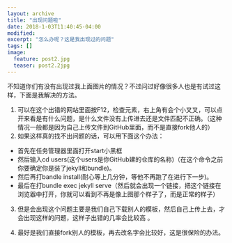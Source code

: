 ```yaml
---
layout: archive
title: "出现问题啦"
date: 2018-1-03T11:40:45-04:00
modified:
excerpt: "怎么办呢？这是我出现过的问题"
tags: []
image: 
  feature: post2.jpg
  teaser: post2.2jpg
---
```

不知道你们有没有出现过我上面图片的情况？不过问过好像很多人也是有试过这样，下面是我解决的方法。
1. 可以在这个出错的网站里面按F12，检查元素，右上角有会个小叉叉，可以点开来看是有什么问题，是什么文件没有上传进去还是文件匹配不正确。（这种情况一般都是因为自己上传文件到GitHub里面，而不是直接fork他人的）
2. 如果这样真的找不出问题的话，可以用下面这个办法：
- 首先在任务管理器里面打开start小黑框
- 然后输入cd users(这个users是你GitHub建的仓库的名称)（在这个命令之前你要确定你是装了jekyll和bundle)。
- 然后再打bandle install(耐心等上几分钟，等他不再跑了在进行下一步)。
- 最后在打bundle exec jekyll serve（然后就会出现一个链接，把这个链接在浏览器中打开，你就可以看到不再是像上图那个样子了，而是正常的样子）

3. 但是会出现这个问题主要是我们自己下载别人的模板，然后自己上传上去，才会出现这样的问题，这样子出错的几率会比较高
。

4. 最好是我们直接fork别人的模板，再去改名字会比较好，这是很保险的办法。



